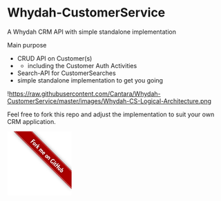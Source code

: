 # Whydah-CustomerService
A Whydah CRM API with simple standalone implementation


Main purpose
- CRUD API on Customer(s)
- - including the Customer Auth Activities
- Search-API for CustomerSearches
- simple standalone implementation to get you going
 
!https://raw.githubusercontent.com/Cantara/Whydah-CustomerService/master/images/Whydah-CS-Logical-Architecture.png

Feel free to fork this repo and adjust the implementation to suit your own CRM application.

![Fork me on GitHub](https://raw.githubusercontent.com/Cantara/Whydah/master/images/forkme_right_red_aa0000.png)


